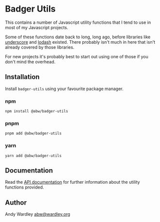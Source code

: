 # Badger Utils

This contains a number of Javascript utility functions that
I tend to use in most of my Javascript projects.

Some of these functions date back to long, long ago, before
libraries like [underscore](https://underscorejs.org/) and
[lodash](https://lodash.com/) existed.  There probably isn't
much in here that isn't already covered by those libraries.

For new projects it's probably best to start out using one
of those if you don't mind the overhead.

## Installation

Install `badger-utils` using your favourite package manager.

### npm

    npm install @abw/badger-utils

### pnpm

    pnpm add @abw/badger-utils

### yarn

    yarn add @abw/badger-utils

## Documentation

Read the [API documentation](https://abw.github.io/badger-utils/docs/) for further information
about the utility functions provided.

## Author

Andy Wardley <abw@wardley.org>